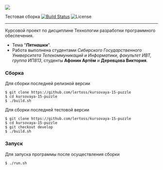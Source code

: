 ![](https://i.ibb.co/tBQ2ttt/repository-open-graph-template.png)

Тестовая сборка [![Build Status](https://travis-ci.org/lertoss/chessviz.svg?branch=master)](https://travis-ci.org/lertoss/chessviz)
![License](https://img.shields.io/github/license/lertoss/kursovaya-15-puzzle.svg)
***
Курсовой проект по дисциплине Технологии разработки программного обеспечения.
* Тема "_**Пятнашки**_". 
* Работа выполнена студентами _Сибирского Государственного Университета Телекоммуникаций и Информатики, факультет ИВТ, группа ИП813_, студенты **Афонин Артём** и **Деревцова Виктория**.

### **Сборка**
Для сборки последней релизной версии
```
$ git clone https://github.com/lertoss/kursovaya-15-puzzle
$ cd kursovaya-15-puzzle
$ ./build.sh
```
Для сборки последней тестовой версии
```
$ git clone https://github.com/lertoss/kursovaya-15-puzzle
$ cd kursovaya-15-puzzle
$ git checkout develop
$ ./build.sh
```

### **Запуск**
Для запуска программы после осуществления сборки
```
$ ./run.sh
```
